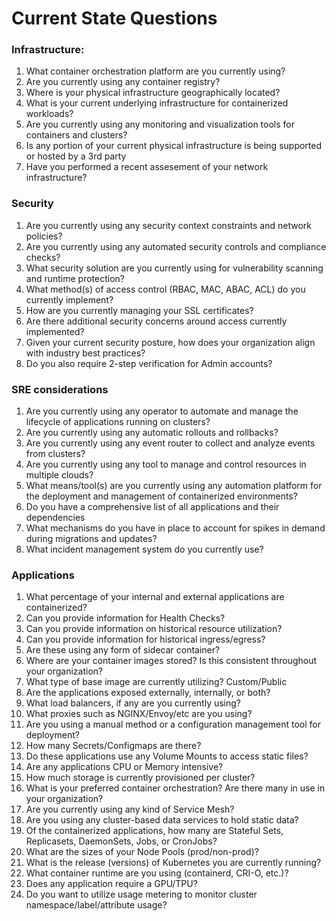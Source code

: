 # **Current State Questions**

### Infrastructure:

1. What container orchestration platform are you currently using?
2. Are you currently using any container registry?
3. Where is your physical infrastructure geographically located?
4. What is your current underlying infrastructure for containerized workloads?
5. Are you currently using any monitoring and visualization tools for containers and clusters?
6. Is any portion of your current physical infrastructure is being supported or hosted by a 3rd party
7. Have you performed a recent assesement of your network infrastructure?


### Security

1. Are you currently using any security context constraints and network policies?
2. Are you currently using any automated security controls and compliance checks?
3. What security solution are you currently using for vulnerability scanning and runtime protection?
4. What method(s) of access control (RBAC, MAC, ABAC, ACL) do you currently implement?
5. How are you currently managing your SSL certificates?
6. Are there additional security concerns around access currently implemented?
7. Given your current security posture, how does your organization align with industry best practices?
8. Do you also require 2-step verification for Admin accounts?

### SRE considerations

1. Are you currently using any operator to automate and manage the lifecycle of applications running on clusters?
2. Are you currently using any automatic rollouts and rollbacks?
3. Are you currently using any event router to collect and analyze events from clusters?
4. Are you currently using any tool to manage and control resources in multiple clouds?
5. What means/tool(s) are you currently using any automation platform for the deployment and management of containerized environments?
6. Do you have a comprehensive list of all applications and their dependencies
7. What mechanisms do you have in place to account for spikes in demand during migrations and updates?
8. What incident management system do you currently use?

### Applications

1. What percentage of your internal and external applications are containerized?
2. Can you provide information for Health Checks?
3. Can you provide information on historical resource utilization?
4. Can you provide information for historical ingress/egress?
5. Are these using any form of sidecar container?
6. Where are your container images stored? Is this consistent throughout your organization?
7. What type of base image are currently utilizing? Custom/Public
8. Are the applications exposed externally, internally, or both?
9. What load balancers, if any are you currently using?
10. What proxies such as NGINX/Envoy/etc are you using?
11. Are you using a manual method or a configuration management tool for deployment?
12. How many Secrets/Configmaps are there?
14. Do these applications use any Volume Mounts to access static files?
13. Are any applications CPU or Memory intensive?
15. How much storage is currently provisioned per cluster?
16. What is your preferred container orchestration? Are there many in use in your organization?
17. Are you currently using any kind of Service Mesh?
18. Are you using any cluster-based data services to hold static data?
19. Of the containerized applications, how many are Stateful Sets, Replicasets, DaemonSets, Jobs, or CronJobs?
20. What are the sizes of your Node Pools (prod/non-prod)?
21. What is the release (versions) of Kubernetes you are currently running?
22. What container runtime are you using (containerd, CRI-O, etc.)?
23. Does any application require a GPU/TPU?
24. Do you want to utilize usage metering to monitor cluster namespace/label/attribute usage?


